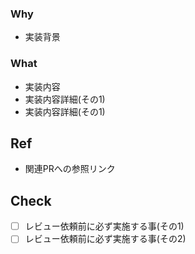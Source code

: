 ### Why 
- 実装背景 
### What 
- 実装内容 
 - 実装内容詳細(その1) 
 - 実装内容詳細(その1) 
 
## Ref 
- 関連PRへの参照リンク 
## Check 
- [ ] レビュー依頼前に必ず実施する事(その1) 
- [ ] レビュー依頼前に必ず実施する事(その2)
